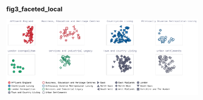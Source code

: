 ### fig3_faceted_local
!["fig3_faceted_local"](visualisation/fig3_faceted_local.png "fig3_faceted_local")

